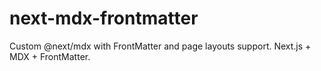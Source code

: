 # next-mdx-frontmatter
Custom @next/mdx with FrontMatter and page layouts support. Next.js + MDX + FrontMatter. 
